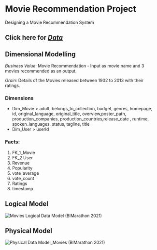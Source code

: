 # Movie Recommendation Project
Designing a Movie Recommendation System
## Click here for [*Data*](https://www.kaggle.com/rohan4050/movie-recommendation-data)

## Dimensional Modelling
*Business Value*: Movie Recommendation - Input as movie name and 3 movies recommended as an output.

*Grain:* Details of the Movies released between 1902 to 2013 with their ratings.

### Dimensions
- Dim_Movie > adult, belongs_to_collection, budget, genres, homepage, id, original_language, original_title, overview,poster_path, production_companies, production_countries,release_date , runtime, spoken_languages, status, tagline, title
- Dim_User > userId
### Facts:
1. FK_1_Movie
3. FK_2 User
4. Revenue
5. Popularity
6. vote_average
7. vote_count
8. Ratings
9. timestamp

## Logical Model
![Movies Logical Data Model (BIMarathon 2021)](https://user-images.githubusercontent.com/69255270/135682649-992ab5b6-3631-40ad-bfee-295891ef2b34.png)

## Physical Model
![Physical Data Model_Movies (BIMarathon 2021)](https://user-images.githubusercontent.com/69255270/135682643-8d5ccd0b-d039-426a-92e1-809834fcf9bf.png)
